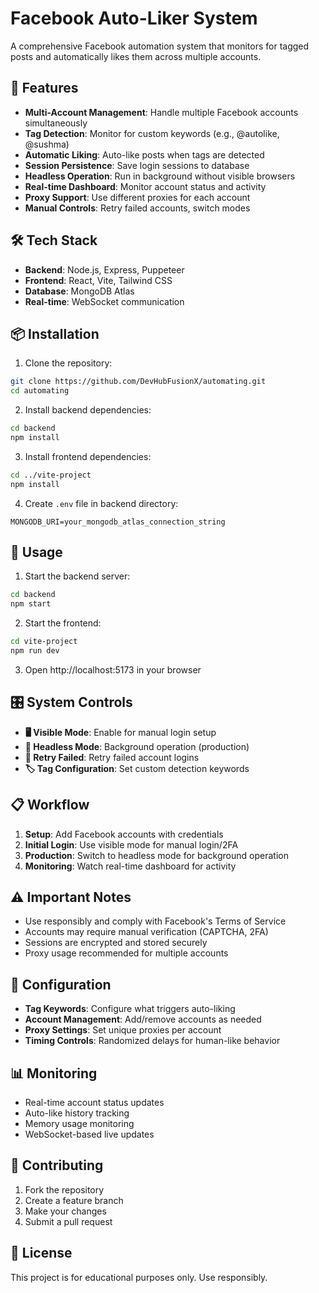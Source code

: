 # Facebook Auto-Liker System

A comprehensive Facebook automation system that monitors for tagged posts and automatically likes them across multiple accounts.

## 🚀 Features

- **Multi-Account Management**: Handle multiple Facebook accounts simultaneously
- **Tag Detection**: Monitor for custom keywords (e.g., @autolike, @sushma)
- **Automatic Liking**: Auto-like posts when tags are detected
- **Session Persistence**: Save login sessions to database
- **Headless Operation**: Run in background without visible browsers
- **Real-time Dashboard**: Monitor account status and activity
- **Proxy Support**: Use different proxies for each account
- **Manual Controls**: Retry failed accounts, switch modes

## 🛠️ Tech Stack

- **Backend**: Node.js, Express, Puppeteer
- **Frontend**: React, Vite, Tailwind CSS
- **Database**: MongoDB Atlas
- **Real-time**: WebSocket communication

## 📦 Installation

1. Clone the repository:
```bash
git clone https://github.com/DevHubFusionX/automating.git
cd automating
```

2. Install backend dependencies:
```bash
cd backend
npm install
```

3. Install frontend dependencies:
```bash
cd ../vite-project
npm install
```

4. Create `.env` file in backend directory:
```env
MONGODB_URI=your_mongodb_atlas_connection_string
```

## 🚀 Usage

1. Start the backend server:
```bash
cd backend
npm start
```

2. Start the frontend:
```bash
cd vite-project
npm run dev
```

3. Open http://localhost:5173 in your browser

## 🎛️ System Controls

- **🖥️ Visible Mode**: Enable for manual login setup
- **👻 Headless Mode**: Background operation (production)
- **🔄 Retry Failed**: Retry failed account logins
- **🏷️ Tag Configuration**: Set custom detection keywords

## 📋 Workflow

1. **Setup**: Add Facebook accounts with credentials
2. **Initial Login**: Use visible mode for manual login/2FA
3. **Production**: Switch to headless mode for background operation
4. **Monitoring**: Watch real-time dashboard for activity

## ⚠️ Important Notes

- Use responsibly and comply with Facebook's Terms of Service
- Accounts may require manual verification (CAPTCHA, 2FA)
- Sessions are encrypted and stored securely
- Proxy usage recommended for multiple accounts

## 🔧 Configuration

- **Tag Keywords**: Configure what triggers auto-liking
- **Account Management**: Add/remove accounts as needed
- **Proxy Settings**: Set unique proxies per account
- **Timing Controls**: Randomized delays for human-like behavior

## 📊 Monitoring

- Real-time account status updates
- Auto-like history tracking
- Memory usage monitoring
- WebSocket-based live updates

## 🤝 Contributing

1. Fork the repository
2. Create a feature branch
3. Make your changes
4. Submit a pull request

## 📄 License

This project is for educational purposes only. Use responsibly.